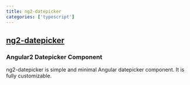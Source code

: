 ```yaml
---
title: ng2-datepicker
categories: ['typescript']
---
```

## [ng2-datepicker](https://github.com/bleenco/ng2-datepicker)

### Angular2 Datepicker Component


ng2-datepicker is simple and minimal Angular datepicker component. It is fully customizable.
